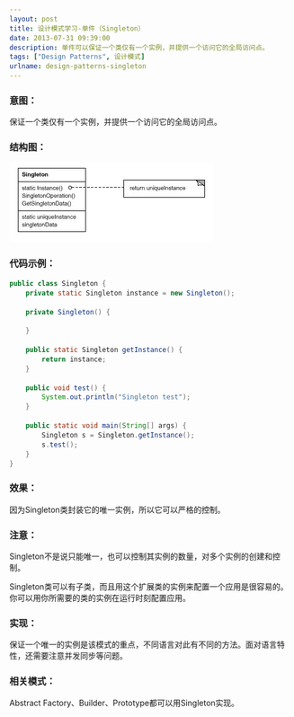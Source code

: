 ```yaml
---
layout: post
title: 设计模式学习-单件（Singleton）
date: 2013-07-31 09:39:00
description: 单件可以保证一个类仅有一个实例，并提供一个访问它的全局访问点。
tags: ["Design Patterns", 设计模式]
urlname: design-patterns-singleton
---
```


### 意图：

保证一个类仅有一个实例，并提供一个访问它的全局访问点。

### 结构图：
![Singleton](/images/post/design-patterns/design-patterns-singleton.jpg)

### 代码示例：
```java
public class Singleton {  
    private static Singleton instance = new Singleton();  
      
    private Singleton() {  
          
    }  
      
    public static Singleton getInstance() {  
        return instance;  
    }  
      
    public void test() {  
        System.out.println("Singleton test");  
    }  
      
    public static void main(String[] args) {  
        Singleton s = Singleton.getInstance();  
        s.test();  
    }  
}
```

### 效果：

因为Singleton类封装它的唯一实例，所以它可以严格的控制。

### 注意：

Singleton不是说只能唯一，也可以控制其实例的数量，对多个实例的创建和控制。

Singleton类可以有子类，而且用这个扩展类的实例来配置一个应用是很容易的。你可以用你所需要的类的实例在运行时刻配置应用。

### 实现：

保证一个唯一的实例是该模式的重点，不同语言对此有不同的方法。面对语言特性，还需要注意并发同步等问题。

### 相关模式：

Abstract Factory、Builder、Prototype都可以用Singleton实现。

